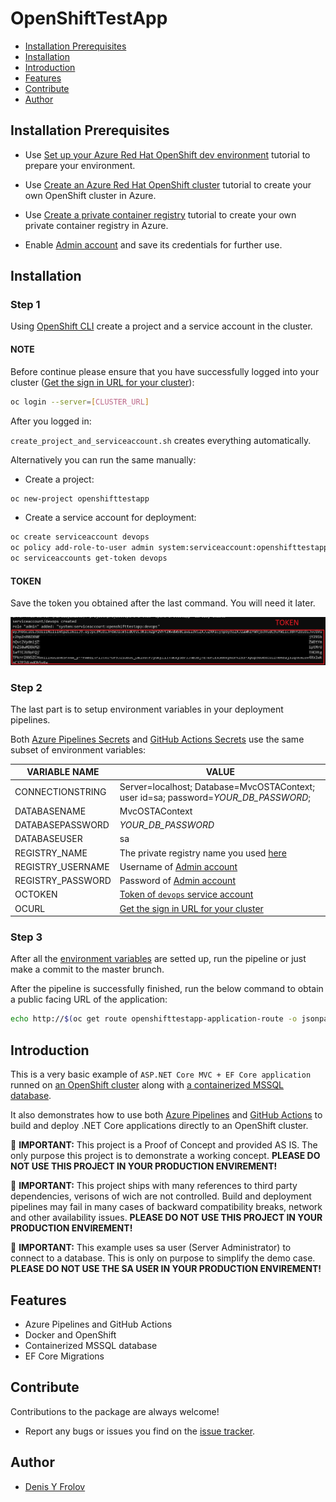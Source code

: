 OpenShiftTestApp
=========================

- [Installation Prerequisites](#installation-prerequisites)
- [Installation](#installation)
- [Introduction](#introduction)
- [Features](#features)
- [Contribute](#contribute)
- [Author](#author)


## Installation Prerequisites

- Use [Set up your Azure Red Hat OpenShift dev environment](https://docs.microsoft.com/en-us/azure/openshift/howto-setup-environment) tutorial to prepare your environment.

- Use [Create an Azure Red Hat OpenShift cluster](https://docs.microsoft.com/en-us/azure/openshift/howto-setup-environment) tutorial to create your own OpenShift cluster in Azure.

- Use [Create a private container registry](https://docs.microsoft.com/en-us/azure/container-registry/container-registry-get-started-azure-cli) tutorial to create your own private container registry in Azure. 

- Enable [Admin account](https://docs.microsoft.com/en-us/azure/container-registry/container-registry-authentication#admin-account) and save its credentials for further use.


## Installation

### Step 1

Using [OpenShift CLI](https://docs.microsoft.com/en-us/azure/openshift/tutorial-create-cluster#step-5-install-the-openshift-cli) create a project and a service account in the cluster.

#### NOTE 
Before continue please ensure that you have successfully logged into your cluster ([Get the sign in URL for your cluster](https://docs.microsoft.com/en-us/azure/openshift/tutorial-create-cluster#get-the-sign-in-url-for-your-cluster)):

```bash
oc login --server=[CLUSTER_URL]
```

After you logged in:

`create_project_and_serviceaccount.sh` creates everything automatically.

Alternatively you can run the same manually:

- Create a project:

```bash
oc new-project openshifttestapp
```

- Create a service account for deployment:

```bash
oc create serviceaccount devops
oc policy add-role-to-user admin system:serviceaccount:openshifttestapp:devops
oc serviceaccounts get-token devops
```

#### TOKEN
Save the token you obtained after the last command. You will need it later.

![TOKEN](token.png)


### Step 2

The last part is to setup environment variables in your deployment pipelines.

Both [Azure Pipelines Secrets](https://docs.microsoft.com/en-us/azure/devops/pipelines/process/variables#secret-variables) and [GitHub Actions Secrets](https://help.github.com/en/actions/automating-your-workflow-with-github-actions/creating-and-using-encrypted-secrets#creating-encrypted-secrets) use the same subset of environment variables:

| VARIABLE NAME | VALUE |
| ----------| ----------- |
| CONNECTIONSTRING | Server=localhost; Database=MvcOSTAContext; user id=sa; password=*YOUR_DB_PASSWORD*; |
| DATABASENAME | MvcOSTAContext |
| DATABASEPASSWORD | *YOUR_DB_PASSWORD* |
| DATABASEUSER | sa |
| REGISTRY_NAME | The private registry name you used [here](https://docs.microsoft.com/en-us/azure/container-registry/container-registry-get-started-azure-cli#create-a-container-registry) |
| REGISTRY_USERNAME | Username of [Admin account](https://docs.microsoft.com/en-us/azure/container-registry/container-registry-authentication#admin-account) 
| REGISTRY_PASSWORD | Password of [Admin account](https://docs.microsoft.com/en-us/azure/container-registry/container-registry-authentication#admin-account) |
| OCTOKEN | [Token of `devops` service account](#token) |
| OCURL | [Get the sign in URL for your cluster](https://docs.microsoft.com/en-us/azure/openshift/tutorial-create-cluster#get-the-sign-in-url-for-your-cluster) |


### Step 3

After all the [environment variables](#step-2) are setted up, run the pipeline or just make a commit to the master brunch. 

After the pipeline is successfully finished, run the below command to obtain a public facing URL of the application:

```bash
echo http://$(oc get route openshifttestapp-application-route -o jsonpath="{.status.ingress[0].host}")
```


## Introduction 

This is a very basic example of `ASP.NET Core MVC + EF Core application` runned on [an OpenShift cluster](https://docs.microsoft.com/en-us/azure/openshift/) along with [a containerized MSSQL database](https://docs.microsoft.com/en-us/sql/linux/quickstart-install-connect-docker).

It also demonstrates how to use both [Azure Pipelines](https://docs.microsoft.com/en-us/azure/devops/pipelines/) and [GitHub Actions](https://help.github.com/en/actions) to build and deploy .NET Core applications directly to an OpenShift cluster.

:rotating_light: **IMPORTANT:** This project is a Proof of Concept and provided AS IS. The only purpose this project is to demonstrate a working concept. **PLEASE DO NOT USE THIS PROJECT IN YOUR PRODUCTION ENVIREMENT!**

:rotating_light: **IMPORTANT:** This project ships with many references to third party dependencies, verisons of wich are not controlled. Build and deployment pipelines may fail in many cases of backward compatibility breaks, network and other availability issues. **PLEASE DO NOT USE THIS PROJECT IN YOUR PRODUCTION ENVIREMENT!**

:rotating_light: **IMPORTANT:** This example uses sa user (Server Administrator) to connect to a database. This is only on purpose to simplify the demo case. **PLEASE DO NOT USE THE SA USER IN YOUR PRODUCTION ENVIREMENT!**


## Features

- Azure Pipelines and GitHub Actions
- Docker and OpenShift
- Containerized MSSQL database
- EF Core Migrations


## Contribute

Contributions to the package are always welcome!

* Report any bugs or issues you find on the [issue tracker](https://github.com/denisyfrolov/OpenShiftTestApp/issues/new).


## Author

* [Denis Y Frolov](https://twitter.com/denisyfrolov)